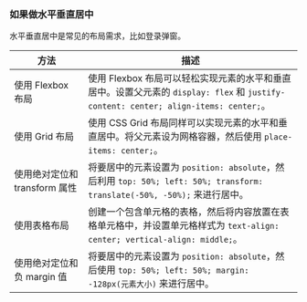 ### 如果做水平垂直居中

水平垂直居中是常见的布局需求，比如登录弹窗。

| 方法                          | 描述                                                         |
| ----------------------------- | ------------------------------------------------------------ |
| 使用 Flexbox 布局             | 使用 Flexbox 布局可以轻松实现元素的水平和垂直居中。设置父元素的 `display: flex` 和 `justify-content: center; align-items: center;`。 |
| 使用 Grid 布局                | 使用 CSS Grid 布局同样可以实现元素的水平和垂直居中。将父元素设为网格容器，然后使用 `place-items: center;`。 |
| 使用绝对定位和 transform 属性 | 将要居中的元素设置为 `position: absolute`，然后利用 `top: 50%; left: 50%; transform: translate(-50%, -50%);` 来进行居中。 |
| 使用表格布局                  | 创建一个包含单元格的表格，然后将内容放置在表格单元格中，并设置单元格样式为 `text-align: center; vertical-align: middle;`。 |
| 使用绝对定位和负 margin 值    | 将要居中的元素设置为 `position: absolute`，然后使用 `top: 50%; left: 50%; margin: -128px(元素大小)` 来进行居中。 |

